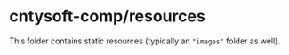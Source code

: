 # cntysoft-comp/resources

This folder contains static resources (typically an `"images"` folder as well).
